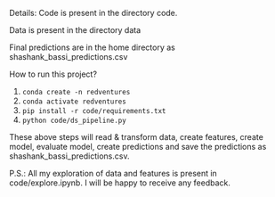 Details:
Code is present in the directory code.

Data is present in the directory data

Final predictions are in the home directory as shashank_bassi_predictions.csv

How to run this project?
1. `conda create -n redventures`
2. `conda activate redventures`
3. `pip install -r code/requirements.txt`
4. `python code/ds_pipeline.py`

These above steps will read & transform data, create features, create model, evaluate model, create predictions and save the predictions as shashank_bassi_predictions.csv.

P.S.: All my exploration of data and features is present in code/explore.ipynb.
I will be happy to receive any feedback.


